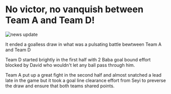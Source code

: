 # No victor, no vanquish between Team A and Team D!

![news update](/cup.jpg)

It ended a goalless draw in what was a pulsating battle bewtween Team A and Team D

Team D started brightly in the first half with 2 Baba goal bound effort blocked by David who wouldn't let any ball pass through him.

Team A put up a great fight in the second half and almost snatched a lead late in the game but it took a goal line clearance effort from Seyi to preverse the draw and ensure that both teams shared points.
